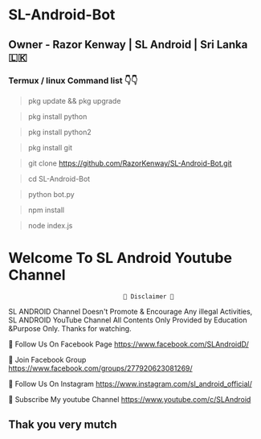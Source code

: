 # SL-Android-Bot




## Owner - Razor Kenway | SL Android | Sri Lanka 🇱🇰 
### Termux / linux Command list 👇👇

>pkg update && pkg upgrade

>pkg install python

>pkg install python2

>pkg install git

>git clone https://github.com/RazorKenway/SL-Android-Bot.git

>cd SL-Android-Bot

>python bot.py

>npm install

>node index.js





#                         Welcome To SL Android Youtube Channel

                                    💢 Disclaimer 💢
SL ANDROID Channel Doesn't Promote & Encourage Any illegal Activities, SL ANDROID YouTube Channel All Contents Only Provided  by Education &Purpose Only. Thanks for watching.

🔗 Follow Us On Facebook Page https://www.facebook.com/SLAndroidD/

🔗 Join Facebook Group https://www.facebook.com/groups/277920623081269/

🔗 Follow Us On Instagram https://www.instagram.com/sl_android_official/

🔗 Subscribe My youtube Channel https://www.youtube.com/c/SLAndroid

## Thak you very mutch
